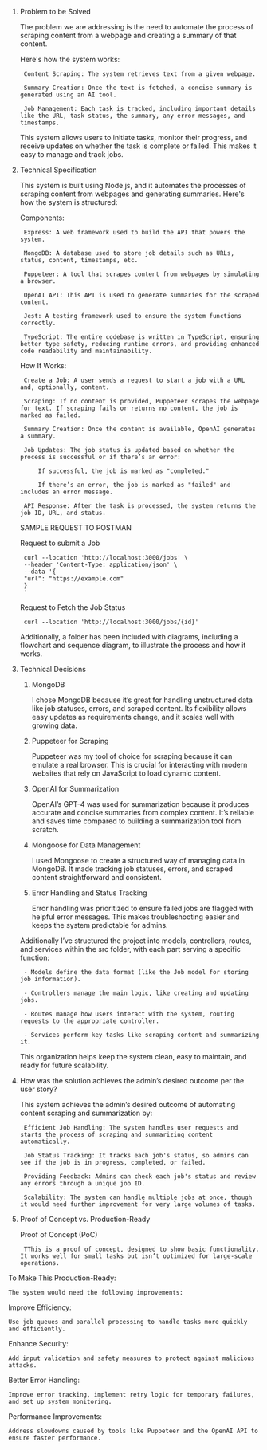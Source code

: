 1. Problem to be Solved

    The problem we are addressing is the need to automate the process of scraping content from a webpage and creating a summary of that content. 

    Here's how the system works:

        Content Scraping: The system retrieves text from a given webpage.

        Summary Creation: Once the text is fetched, a concise summary is generated using an AI tool.
        
        Job Management: Each task is tracked, including important details like the URL, task status, the summary, any error messages, and timestamps.

    This system allows users to initiate tasks, monitor their progress, and receive updates on whether the task is complete or failed. This makes it easy to manage and track jobs.

2. Technical Specification

    This system is built using Node.js, and it automates the processes of scraping content from webpages and generating summaries. Here's how the system is structured:
    
    Components:

        Express: A web framework used to build the API that powers the system.

        MongoDB: A database used to store job details such as URLs, status, content, timestamps, etc.

        Puppeteer: A tool that scrapes content from webpages by simulating a browser.

        OpenAI API: This API is used to generate summaries for the scraped content.

        Jest: A testing framework used to ensure the system functions correctly.

        TypeScript: The entire codebase is written in TypeScript, ensuring better type safety, reducing runtime errors, and providing enhanced code readability and maintainability.

    How It Works:

        Create a Job: A user sends a request to start a job with a URL and, optionally, content.

        Scraping: If no content is provided, Puppeteer scrapes the webpage for text. If scraping fails or returns no content, the job is marked as failed.

        Summary Creation: Once the content is available, OpenAI generates a summary.

        Job Updates: The job status is updated based on whether the process is successful or if there’s an error:

            If successful, the job is marked as "completed."
            
            If there’s an error, the job is marked as "failed" and includes an error message.
        
        API Response: After the task is processed, the system returns the job ID, URL, and status.
    
    SAMPLE REQUEST TO POSTMAN

    Request to submit a Job

        curl --location 'http://localhost:3000/jobs' \
        --header 'Content-Type: application/json' \
        --data '{
        "url": "https://example.com"
        }
        '

    Request to Fetch the Job Status 

        curl --location 'http://localhost:3000/jobs/{id}'
    
    Additionally, a folder has been included with diagrams, including a flowchart and sequence diagram, to illustrate the process and how it works.

3. Technical Decisions

    1. MongoDB

        I chose MongoDB because it’s great for handling unstructured data like job statuses, errors, and scraped content. Its flexibility allows easy updates as requirements change, and it scales well with growing data.

    2. Puppeteer for Scraping

        Puppeteer was my tool of choice for scraping because it can emulate a real browser. This is crucial for interacting with modern websites that rely on JavaScript to load dynamic content.

    3. OpenAI for Summarization

        OpenAI’s GPT-4 was used for summarization because it produces accurate and concise summaries from complex content. It’s reliable and saves time compared to building a summarization tool from scratch.

    4. Mongoose for Data Management

        I used Mongoose to create a structured way of managing data in MongoDB. It made tracking job statuses, errors, and scraped content straightforward and consistent.

    5. Error Handling and Status Tracking
    
        Error handling was prioritized to ensure failed jobs are flagged with helpful error messages. This makes troubleshooting easier and keeps the system predictable for admins.

    Additionally I’ve structured the project into models, controllers, routes, and services within the src folder, with each part serving a specific function:

        - Models define the data format (like the Job model for storing job information).

        - Controllers manage the main logic, like creating and updating jobs.

        - Routes manage how users interact with the system, routing requests to the appropriate controller.

        - Services perform key tasks like scraping content and summarizing it.

    This organization helps keep the system clean, easy to maintain, and ready for future scalability.

4. How was the solution achieves the admin’s desired outcome per the user story?

    This system achieves the admin’s desired outcome of automating content scraping and summarization by:

        Efficient Job Handling: The system handles user requests and starts the process of scraping and summarizing content automatically.

        Job Status Tracking: It tracks each job's status, so admins can see if the job is in progress, completed, or failed.

        Providing Feedback: Admins can check each job's status and review any errors through a unique job ID.

        Scalability: The system can handle multiple jobs at once, though it would need further improvement for very large volumes of tasks.

5. Proof of Concept vs. Production-Ready

    Proof of Concept (PoC)

        TThis is a proof of concept, designed to show basic functionality. It works well for small tasks but isn’t optimized for large-scale operations.

To Make This Production-Ready:

    The system would need the following improvements:

Improve Efficiency:

    Use job queues and parallel processing to handle tasks more quickly and efficiently.

Enhance Security:

    Add input validation and safety measures to protect against malicious attacks.

Better Error Handling:

    Improve error tracking, implement retry logic for temporary failures, and set up system monitoring.

Performance Improvements:

    Address slowdowns caused by tools like Puppeteer and the OpenAI API to ensure faster performance.
